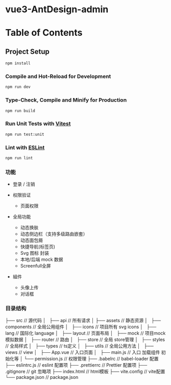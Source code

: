 # vue3-AntDesign-admin

# Table of Contents

<!-- - [Introduction](#introduction)
- [Project Setup](#project-setup) -->
  <!-- - [Setup Commands](#setup-commands)
  - [Development](#development)
  - [Production](#production)
  - [Unit Tests](#unit-tests)
  - [Linting](#linting) -->

## Project Setup

```sh
npm install
```

### Compile and Hot-Reload for Development

```sh
npm run dev
```

### Type-Check, Compile and Minify for Production

```sh
npm run build
```

### Run Unit Tests with [Vitest](https://vitest.dev/)

```sh
npm run test:unit
```

### Lint with [ESLint](https://eslint.org/)

```sh
npm run lint
```

### 功能

- 登录 / 注销

- 权限验证

  - 页面权限

- 全局功能

  - 动态换肤
  - 动态侧边栏（支持多级路由嵌套）
  - 动态面包屑
  - 快捷导航(标签页)
  - Svg 图标 封装
  - 本地/后端 mock 数据
  - Screenfull全屏

- 組件
  - 头像上传
  - 对话框

### 目录结构

├── src // 源代码
│   ├── api // 所有请求
│ ├── assets // 静态资源
│   ├── components // 全局公用组件
│   ├── icons // 项目所有 svg icons
│   ├── lang // 国际化 language
│   ├── layout // 页面布局
│   ├── mock // 项目mock 模拟数据
│   ├── router // 路由
│   ├── store // 全局 store管理
│   ├── styles // 全局样式
│   ├── types // ts定义
│   ├── utils // 全局公用方法
│   ├── views // view
│   ├── App.vue // 入口页面
│   ├── main.js // 入口 加载组件 初始化等
│ └── permission.js // 权限管理
├── .babelrc // babel-loader 配置
├── eslintrc.js // eslint 配置项
├── .prettierrc // Prettier 配置项
├── .gitignore // git 忽略项
├── index.html // html模板
├── vite.config // vite配置
└── package.json // package.json
